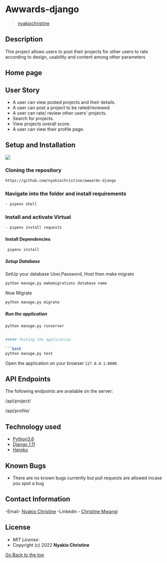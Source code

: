 # Awwards-django

>[nyakiochristine](https://github.com/nyakiochristine)  
  
## Description

This project allows users to post their projects for other users to rate according to design, usability and content among other parameters

## Home page

## User Story  
  
* A user can view posted projects and their details.  
* A user can post a project to be rated/reviewed.
* A user can rate/ review other users' projects.  
* Search for projects.  
* View projects overall score.
* A user can view their profile page.  
  
## Setup and Installation  

<img src="https://github.com/nyakiochristine/awards-django/blob/master/static/images/Screenshot_from_2022-06-20_11-17-08.png">

### Cloning the repository

 ```bash
https://github.com/nyakiochristine/awwards-django
```

### Navigate into the folder and install requirements  

 ```bash
 - pipenv shell
```

### Install and activate Virtual  

 ```bash
- pipenv install requests
```  

#### Install Dependencies  

 ```bash
  pipenv install 
```  

##### Setup Database  

  SetUp your database User,Password, Host then make migrate  

 ```bash
python manage.py makemigrations database name
 ```

 Now Migrate  

 ```bash
 python manage.py migrate 
```

##### Run the application  

 ```bash
 python manage.py runserver 


##### Testing the application  

 ```bash
 python manage.py test 
```

Open the application on your browser `127.0.0.1:8000`.  
  
## API Endpoints

The following endpoints are available on the server:

 /api/project/

 /api/profile/

## Technology used  
  
* [Python3.6](https://www.python.org/)  
* [Django 1.11](https://docs.djangoproject.com/en/2.2/)  
* [Heroku](https://heroku.com)  
  
## Known Bugs  

* There are no known bugs currently but pull requests are allowed incase you spot a bug
  
## Contact Information

-Email- [Nyakio Christine](mailto:christine.mwangi@student.moringaschool.com)
-Linkedin - [Christine Mwangi](https://www.linkedin.com/in/christinemwangi/)

## License

* *MIT License:*
* Copyright (c) 2022 **Nyakio Christine**

[Go Back to the top](#awwards)
